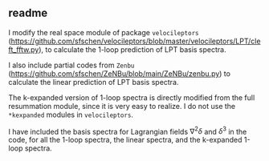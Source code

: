 ## readme

I modify the real space module of package `velocileptors` (https://github.com/sfschen/velocileptors/blob/master/velocileptors/LPT/cleft_fftw.py), to calculate the 1-loop prediction of LPT basis spectra. 

I also include partial codes from `Zenbu` (https://github.com/sfschen/ZeNBu/blob/main/ZeNBu/zenbu.py) to calculate the linear prediction of LPT basis spectra.

The k-expanded version of 1-loop spectra is directly modified from the full resummation module, since it is very easy to realize. I do not use the `*kexpanded` modules in `velocileptors`. 

I have included the basis spectra for Lagrangian fields $\nabla^2\delta$ and $\delta^3$ in the code, for all the 1-loop spectra, the linear spectra, and the k-expanded 1-loop spectra.

